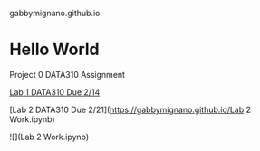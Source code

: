 gabbymignano.github.io
# Hello World

Project 0 DATA310 Assignment

[Lab 1 DATA310 Due 2/14](https://colab.research.google.com/drive/1d6yoBFNYRFXuYh2wwKEs7f48GsgbCXfq)

[Lab 2 DATA310 Due 2/21](https://gabbymignano.github.io/Lab 2 Work.ipynb)

![](Lab 2 Work.ipynb)
